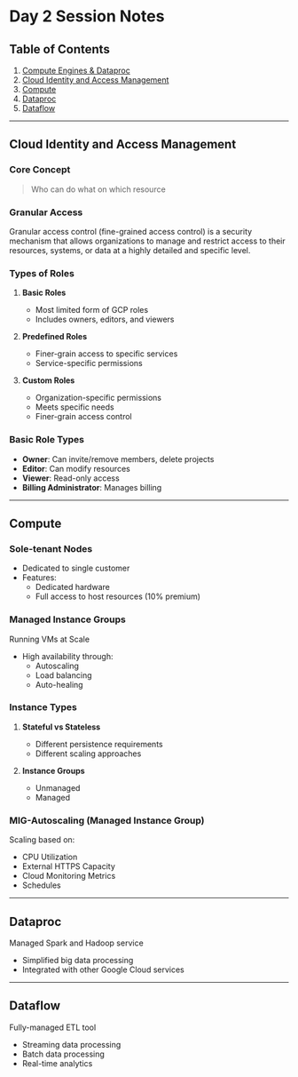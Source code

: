 # Day 2 Session Notes

## Table of Contents
1. [Compute Engines & Dataproc](#compute-engines--dataproc)
2. [Cloud Identity and Access Management](#cloud-identity-and-access-management)
3. [Compute](#compute)
4. [Dataproc](#dataproc)
5. [Dataflow](#dataflow)

---

## Cloud Identity and Access Management

### Core Concept
> Who can do what on which resource

### Granular Access
Granular access control (fine-grained access control) is a security mechanism that allows organizations to manage and restrict access to their resources, systems, or data at a highly detailed and specific level.

### Types of Roles

1. **Basic Roles**
   - Most limited form of GCP roles
   - Includes owners, editors, and viewers

2. **Predefined Roles**
   - Finer-grain access to specific services
   - Service-specific permissions

3. **Custom Roles**
   - Organization-specific permissions
   - Meets specific needs
   - Finer-grain access control

### Basic Role Types
- **Owner**: Can invite/remove members, delete projects
- **Editor**: Can modify resources
- **Viewer**: Read-only access
- **Billing Administrator**: Manages billing

---

## Compute

### Sole-tenant Nodes
- Dedicated to single customer
- Features:
  - Dedicated hardware
  - Full access to host resources (10% premium)

### Managed Instance Groups
Running VMs at Scale
- High availability through:
  - Autoscaling
  - Load balancing
  - Auto-healing

### Instance Types
1. **Stateful vs Stateless**
   - Different persistence requirements
   - Different scaling approaches

2. **Instance Groups**
   - Unmanaged
   - Managed

### MIG-Autoscaling (Managed Instance Group)
Scaling based on:
- CPU Utilization
- External HTTPS Capacity
- Cloud Monitoring Metrics
- Schedules

---

## Dataproc
Managed Spark and Hadoop service
- Simplified big data processing
- Integrated with other Google Cloud services

---

## Dataflow
Fully-managed ETL tool
- Streaming data processing
- Batch data processing
- Real-time analytics
